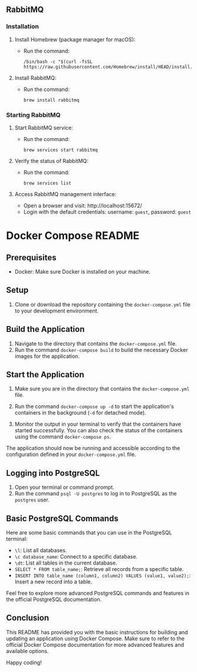 ## RabbitMQ

### Installation

1. Install Homebrew (package manager for macOS):
   - Run the command:
     ```
     /bin/bash -c "$(curl -fsSL https://raw.githubusercontent.com/Homebrew/install/HEAD/install.sh)"
     ```

2. Install RabbitMQ:
   - Run the command:
     ```
     brew install rabbitmq
     ```

### Starting RabbitMQ

1. Start RabbitMQ service:
   - Run the command:
     ```
     brew services start rabbitmq
     ```

2. Verify the status of RabbitMQ:
   - Run the command:
     ```
     brew services list
     ```

3. Access RabbitMQ management interface:
   - Open a browser and visit: http://localhost:15672/
   - Login with the default credentials: username: `guest`, password: `guest`

# Docker Compose README

## Prerequisites
- Docker: Make sure Docker is installed on your machine.

## Setup
1. Clone or download the repository containing the `docker-compose.yml` file to your development environment.

## Build the Application
1. Navigate to the directory that contains the `docker-compose.yml` file.
2. Run the command `docker-compose build` to build the necessary Docker images for the application.

## Start the Application
1. Make sure you are in the directory that contains the `docker-compose.yml` file.
2. Run the command `docker-compose up -d` to start the application's containers in the background (`-d` for detached mode).

3. Monitor the output in your terminal to verify that the containers have started successfully. You can also check the status of the containers using the command `docker-compose ps`.

The application should now be running and accessible according to the configuration defined in your `docker-compose.yml` file.

## Logging into PostgreSQL
1. Open your terminal or command prompt.
2. Run the command `psql -U postgres` to log in to PostgreSQL as the `postgres` user.

## Basic PostgreSQL Commands
Here are some basic commands that you can use in the PostgreSQL terminal:

- `\l`: List all databases.
- `\c database_name`: Connect to a specific database.
- `\dt`: List all tables in the current database.
- `SELECT * FROM table_name;`: Retrieve all records from a specific table.
- `INSERT INTO table_name (column1, column2) VALUES (value1, value2);`: Insert a new record into a table.

Feel free to explore more advanced PostgreSQL commands and features in the official PostgreSQL documentation.

## Conclusion
This README has provided you with the basic instructions for building and updating an application using Docker Compose. Make sure to refer to the official Docker Compose documentation for more advanced features and available options.

Happy coding!
